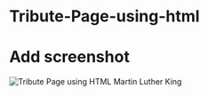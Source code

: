 # Tribute-Page-using-html

# Add screenshot
![Tribute Page using HTML Martin Luther King](https://user-images.githubusercontent.com/123332675/216414964-0fe04cdc-f541-4727-b57b-e73e1f76860e.png)

